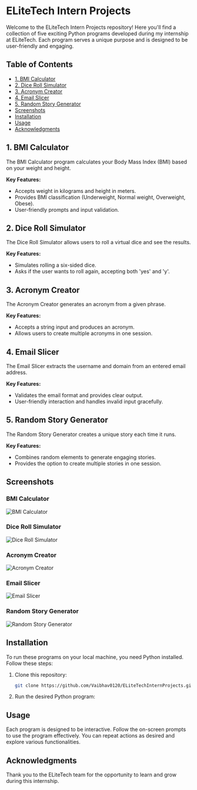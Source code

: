 # ELiteTech Intern Projects

Welcome to the ELiteTech Intern Projects repository! Here you'll find a collection of five exciting Python programs developed during my internship at ELiteTech. Each program serves a unique purpose and is designed to be user-friendly and engaging. 

## Table of Contents
- [1. BMI Calculator](#1-bmi-calculator)
- [2. Dice Roll Simulator](#2-dice-roll-simulator)
- [3. Acronym Creator](#3-acronym-creator)
- [4. Email Slicer](#4-email-slicer)
- [5. Random Story Generator](#5-random-story-generator)
- [Screenshots](#screenshots)
- [Installation](#installation)
- [Usage](#usage)
- [Acknowledgments](#Acknowledgments)

## 1. BMI Calculator
The BMI Calculator program calculates your Body Mass Index (BMI) based on your weight and height.

**Key Features:**
- Accepts weight in kilograms and height in meters.
- Provides BMI classification (Underweight, Normal weight, Overweight, Obese).
- User-friendly prompts and input validation.

## 2. Dice Roll Simulator
The Dice Roll Simulator allows users to roll a virtual dice and see the results.

**Key Features:**
- Simulates rolling a six-sided dice.
- Asks if the user wants to roll again, accepting both 'yes' and 'y'.

## 3. Acronym Creator
The Acronym Creator generates an acronym from a given phrase.

**Key Features:**
- Accepts a string input and produces an acronym.
- Allows users to create multiple acronyms in one session.

## 4. Email Slicer
The Email Slicer extracts the username and domain from an entered email address.

**Key Features:**
- Validates the email format and provides clear output.
- User-friendly interaction and handles invalid input gracefully.

## 5. Random Story Generator
The Random Story Generator creates a unique story each time it runs.

**Key Features:**
- Combines random elements to generate engaging stories.
- Provides the option to create multiple stories in one session.

## Screenshots

### BMI Calculator
![BMI Calculator](https://github.com/user-attachments/assets/24b4647e-c6db-4491-9f2a-fd238bc20137)

### Dice Roll Simulator
![Dice Roll Simulator](https://github.com/user-attachments/assets/dd366d25-d712-4954-bb00-fc7b2c9c36f2)

### Acronym Creator
![Acronym Creator](https://github.com/user-attachments/assets/3c72160e-39f9-42dd-bdf5-4ecdf7a4dd6c)

### Email Slicer
![Email Slicer](https://github.com/user-attachments/assets/27e1abe1-2b6c-4429-8403-22bcc693e930)

### Random Story Generator
![Random Story Generator](https://github.com/user-attachments/assets/36a78baf-c279-4665-bfc3-2c8233dd1b9b)

## Installation
To run these programs on your local machine, you need Python installed. Follow these steps:

1. Clone this repository:
   ```bash
   git clone https://github.com/Vaibhav0120/ELiteTechInternProjects.git

2. Run the desired Python program:

## Usage
Each program is designed to be interactive. Follow the on-screen prompts to use the program effectively. You can repeat actions as desired and explore various functionalities.

## Acknowledgments
Thank you to the ELiteTech team for the opportunity to learn and grow during this internship.

